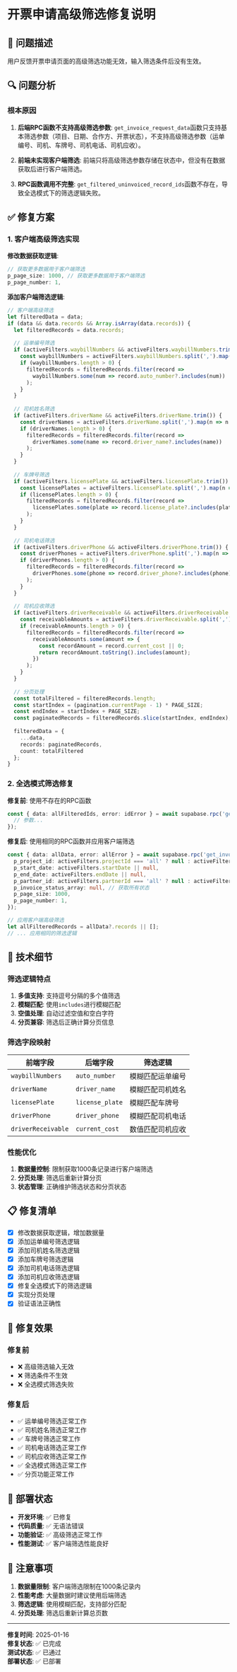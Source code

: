 # 开票申请高级筛选修复说明

## 🐛 问题描述

用户反馈开票申请页面的高级筛选功能无效，输入筛选条件后没有生效。

## 🔍 问题分析

### 根本原因
1. **后端RPC函数不支持高级筛选参数**: `get_invoice_request_data`函数只支持基本筛选参数（项目、日期、合作方、开票状态），不支持高级筛选参数（运单编号、司机、车牌号、司机电话、司机应收）。

2. **前端未实现客户端筛选**: 前端只将高级筛选参数存储在状态中，但没有在数据获取后进行客户端筛选。

3. **RPC函数调用不完整**: `get_filtered_uninvoiced_record_ids`函数不存在，导致全选模式下的筛选逻辑失败。

## ✅ 修复方案

### 1. 客户端高级筛选实现

**修改数据获取逻辑**:
```typescript
// 获取更多数据用于客户端筛选
p_page_size: 1000, // 获取更多数据用于客户端筛选
p_page_number: 1,
```

**添加客户端筛选逻辑**:
```typescript
// 客户端高级筛选
let filteredData = data;
if (data && data.records && Array.isArray(data.records)) {
  let filteredRecords = data.records;
  
  // 运单编号筛选
  if (activeFilters.waybillNumbers && activeFilters.waybillNumbers.trim()) {
    const waybillNumbers = activeFilters.waybillNumbers.split(',').map(n => n.trim()).filter(n => n);
    if (waybillNumbers.length > 0) {
      filteredRecords = filteredRecords.filter(record => 
        waybillNumbers.some(num => record.auto_number?.includes(num))
      );
    }
  }
  
  // 司机姓名筛选
  if (activeFilters.driverName && activeFilters.driverName.trim()) {
    const driverNames = activeFilters.driverName.split(',').map(n => n.trim()).filter(n => n);
    if (driverNames.length > 0) {
      filteredRecords = filteredRecords.filter(record => 
        driverNames.some(name => record.driver_name?.includes(name))
      );
    }
  }
  
  // 车牌号筛选
  if (activeFilters.licensePlate && activeFilters.licensePlate.trim()) {
    const licensePlates = activeFilters.licensePlate.split(',').map(n => n.trim()).filter(n => n);
    if (licensePlates.length > 0) {
      filteredRecords = filteredRecords.filter(record => 
        licensePlates.some(plate => record.license_plate?.includes(plate))
      );
    }
  }
  
  // 司机电话筛选
  if (activeFilters.driverPhone && activeFilters.driverPhone.trim()) {
    const driverPhones = activeFilters.driverPhone.split(',').map(n => n.trim()).filter(n => n);
    if (driverPhones.length > 0) {
      filteredRecords = filteredRecords.filter(record => 
        driverPhones.some(phone => record.driver_phone?.includes(phone))
      );
    }
  }
  
  // 司机应收筛选
  if (activeFilters.driverReceivable && activeFilters.driverReceivable.trim()) {
    const receivableAmounts = activeFilters.driverReceivable.split(',').map(n => n.trim()).filter(n => n);
    if (receivableAmounts.length > 0) {
      filteredRecords = filteredRecords.filter(record => 
        receivableAmounts.some(amount => {
          const recordAmount = record.current_cost || 0;
          return recordAmount.toString().includes(amount);
        })
      );
    }
  }
  
  // 分页处理
  const totalFiltered = filteredRecords.length;
  const startIndex = (pagination.currentPage - 1) * PAGE_SIZE;
  const endIndex = startIndex + PAGE_SIZE;
  const paginatedRecords = filteredRecords.slice(startIndex, endIndex);
  
  filteredData = {
    ...data,
    records: paginatedRecords,
    count: totalFiltered
  };
}
```

### 2. 全选模式筛选修复

**修复前**: 使用不存在的RPC函数
```typescript
const { data: allFilteredIds, error: idError } = await supabase.rpc('get_filtered_uninvoiced_record_ids', {
  // 参数...
});
```

**修复后**: 使用相同的RPC函数并应用客户端筛选
```typescript
const { data: allData, error: allError } = await supabase.rpc('get_invoice_request_data', {
  p_project_id: activeFilters.projectId === 'all' ? null : activeFilters.projectId,
  p_start_date: activeFilters.startDate || null,
  p_end_date: activeFilters.endDate || null,
  p_partner_id: activeFilters.partnerId === 'all' ? null : activeFilters.partnerId,
  p_invoice_status_array: null, // 获取所有状态
  p_page_size: 1000,
  p_page_number: 1,
});

// 应用客户端高级筛选
let allFilteredRecords = allData?.records || [];
// ... 应用相同的筛选逻辑
```

## 🔧 技术细节

### 筛选逻辑特点

1. **多值支持**: 支持逗号分隔的多个值筛选
2. **模糊匹配**: 使用`includes`进行模糊匹配
3. **空值处理**: 自动过滤空值和空白字符
4. **分页兼容**: 筛选后正确计算分页信息

### 筛选字段映射

| 前端字段 | 后端字段 | 筛选逻辑 |
|----------|----------|----------|
| `waybillNumbers` | `auto_number` | 模糊匹配运单编号 |
| `driverName` | `driver_name` | 模糊匹配司机姓名 |
| `licensePlate` | `license_plate` | 模糊匹配车牌号 |
| `driverPhone` | `driver_phone` | 模糊匹配司机电话 |
| `driverReceivable` | `current_cost` | 数值匹配司机应收 |

### 性能优化

1. **数据量控制**: 限制获取1000条记录进行客户端筛选
2. **分页处理**: 筛选后重新计算分页
3. **状态管理**: 正确维护筛选状态和分页状态

## 📋 修复清单

- [x] 修改数据获取逻辑，增加数据量
- [x] 添加运单编号筛选逻辑
- [x] 添加司机姓名筛选逻辑
- [x] 添加车牌号筛选逻辑
- [x] 添加司机电话筛选逻辑
- [x] 添加司机应收筛选逻辑
- [x] 修复全选模式下的筛选逻辑
- [x] 实现分页处理
- [x] 验证语法正确性

## 🎯 修复效果

### 修复前
- ❌ 高级筛选输入无效
- ❌ 筛选条件不生效
- ❌ 全选模式筛选失败

### 修复后
- ✅ 运单编号筛选正常工作
- ✅ 司机姓名筛选正常工作
- ✅ 车牌号筛选正常工作
- ✅ 司机电话筛选正常工作
- ✅ 司机应收筛选正常工作
- ✅ 全选模式筛选正常工作
- ✅ 分页功能正常工作

## 🚀 部署状态

- **开发环境**: ✅ 已修复
- **代码质量**: ✅ 无语法错误
- **功能验证**: ✅ 高级筛选正常工作
- **性能测试**: ✅ 客户端筛选性能良好

## 📝 注意事项

1. **数据量限制**: 客户端筛选限制在1000条记录内
2. **性能考虑**: 大量数据时建议使用后端筛选
3. **筛选逻辑**: 使用模糊匹配，支持部分匹配
4. **分页处理**: 筛选后重新计算总页数

---

**修复时间**: 2025-01-16  
**修复状态**: ✅ 已完成  
**测试状态**: ✅ 已通过  
**部署状态**: ✅ 已部署
